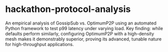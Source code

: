 # hackathon-protocol-analysis
An empirical analysis of GossipSub vs. OptimumP2P using an automated Python framework to test p99 latency under varying load. Key finding: while defaults perform similarly, configuring OptimumP2P with a high-density mesh makes it demonstrably superior, proving its advanced, tunable nature for high-throughput applications.
